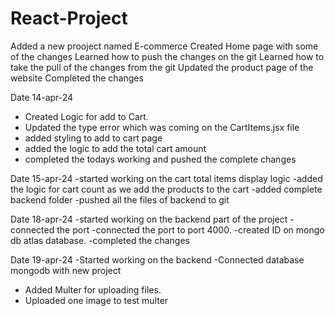 # React-Project
Added a  new prooject named E-commerce
Created Home page with some of the changes 
Learned how to push the changes on the git
Learned how to take the pull of the changes from the git
Updated the product page of the website 
Completed the changes


Date 14-apr-24
- Created Logic for add to Cart.
- Updated the type error which was coming on the CartItems.jsx file
- added styling to add to cart page
- added the logic to add the total cart amount
- completed the todays working and pushed the complete changes

Date 15-apr-24
-started working on the cart total items display logic
-added the logic for cart count as we add the products to the cart
-added complete backend folder
-pushed all the files of backend to git


Date 18-apr-24
-started working on the backend part of the project
-connected the port 
-connected the port to port 4000.
-created ID on mongo db atlas database.
-completed the changes 

Date 19-apr-24
-Started working on the backend 
-Connected database mongodb with new project
- Added Multer for uploading files.
- Uploaded one image to test multer

